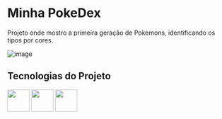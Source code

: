 # Minha PokeDex

Projeto onde mostro a primeira geração de Pokemons, identificando os tipos por cores.

![image](https://user-images.githubusercontent.com/91389303/200614920-ab79450a-166f-40b2-9ec0-fdea8fb71439.png)

## Tecnologias do Projeto

<div>
  <img src="https://cdn.jsdelivr.net/gh/devicons/devicon/icons/html5/html5-plain-wordmark.svg" width="50" />
  <img src="https://cdn.jsdelivr.net/gh/devicons/devicon/icons/css3/css3-plain-wordmark.svg" width="50" />
  <img src="https://cdn.jsdelivr.net/gh/devicons/devicon/icons/javascript/javascript-plain.svg" width="50" />          
</div>

